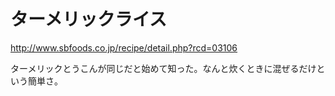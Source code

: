 # ターメリックライス

http://www.sbfoods.co.jp/recipe/detail.php?rcd=03106

ターメリックとうこんが同じだと始めて知った。なんと炊くときに混ぜるだけという簡単さ。

